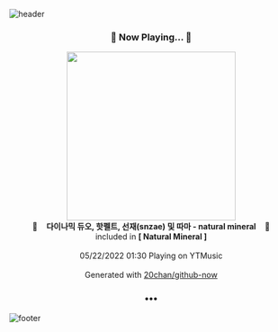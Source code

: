 ![header](https://capsule-render.vercel.app/api?type=wave&height=170&section=header&text=Hi.%20I'm%20SHIFT&fontColor=090707&fontAlignX=45&fontAlignY=65&fontSize=100)

<h3 align="center">🎵 Now Playing... 🎵</h3>
<p align="center">
  <a href="https://music.youtube.com/watch?v=NG36vJZwsZk">
    <img width="300" src="https://lh3.googleusercontent.com/psL4ECCWdHKwBogFIFt__ZvSzGwPNGsyKrtYEk7Gr_6yJI_RqHUNFMZtPcUo-ZQng_0IE5kYQlN_QciZ">
  </a>
  <br>
  🎵&nbsp&nbsp&nbsp <b>다이나믹 듀오, 핫펠트, 선재(snzae) 및 따마 - natural mineral</b> &nbsp&nbsp&nbsp🎵
  <br>
  included in <b>[ Natural Mineral ]</b>
  
  <br />
  <br />
  05/22/2022 01:30 Playing on YTMusic
  <br />
  <br />
  Generated with <a href="https://github.com/20chan/github-now">20chan/github-now</a>
</p>

<h3 align="center">•••</h3>

![footer](https://capsule-render.vercel.app/api?type=wave&height=150&section=footer)
